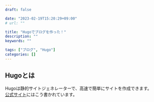 ```yaml
---
draft: false

date: "2023-02-19T15:20:29+09:00"
# url: ""

title: "Hugoでブログを作った！"
description: ""
keywords: ""

tags: ["ブログ", "Hugo"]
categories: []
---
```


## Hugoとは

Hugoは静的サイトジェネレーターで、高速で簡単にサイトを作成できます。  
[公式サイト](https://gohugo.io/)にはこう書かれています。